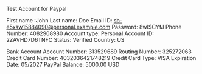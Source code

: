 Test Account for Paypal

First name :John
Last name: Doe
Email ID: sb-e5xsw15884090@personal.example.com
Password: 8wI$CYfJ
Phone Number: 4082908980
Account type: Personal
Account ID: 2ZAVHD7D6TNFC
Status: Verified
Country: US

Bank Account
Account Number: 313529689
Routing Number: 325272063
Credit Card Number: 4032036421748219
Credit Card Type: VISA
Expiration Date: 05/2027
PayPal
Balance: 5000.00 USD
